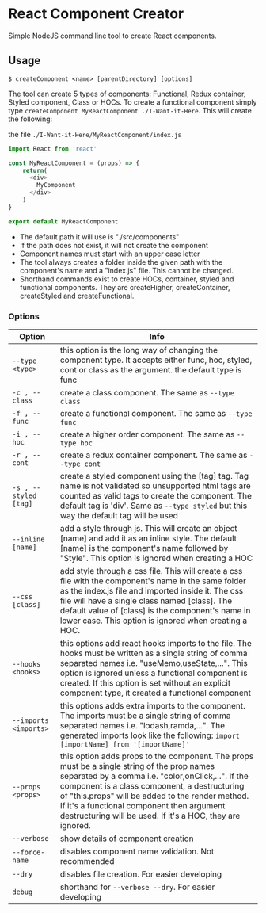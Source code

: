 # React Component Creator

Simple NodeJS command line tool to create React components.

## Usage

```shell
$ createComponent <name> [parentDirectory] [options]
```

The tool can create 5 types of components: Functional, Redux container, Styled component, Class or HOCs.
To create a functional component simply type `createComponent MyReactComponent ./I-Want-it-Here`.
This will create the following:

the file `./I-Want-it-Here/MyReactComponent/index.js`

```javascript
import React from 'react'

const MyReactComponent = (props) => {
	return(
      <div>
        MyComponent
      </div>
    )
}

export default MyReactComponent
```


- The default path it will use is "./src/components"
- If the path does not exist, it will not create the component
- Component names must start with an upper case letter
- The tool always creates a folder inside the given path with the component's name and a "index.js" file. This cannot be changed.
- Shorthand commands exist to create HOCs, container, styled and functional components. 
They are createHigher, createContainer, createStyled and createFunctional.

### Options

| Option | Info |
| ------ | ---- |
| `--type <type>` | this option is the long way of changing the component type. It accepts either func, hoc, styled, cont or class as the argument. the default type is func |
| `-c , --class`| create a class component. The same as `--type class`|
| `-f , --func` | create a functional component. The same as `--type func` |
| `-i , --hoc`  | create a higher order component. The same as `--type hoc` |
| `-r , --cont`| create a redux container component. The same as `--type cont`|
| `-s , --styled [tag]` | create a styled component using the [tag] tag. Tag name is not validated so unsupported html tags are counted as valid tags to create the component. The default tag is 'div'. Same as `--type styled` but this way the default tag will be used|
| `--inline [name]` | add a style through js. This will create an object [name] and add it as an inline style. The default [name] is the component's name followed by "Style". This option is ignored when creating a HOC |
| `--css [class]` | add style through a css file. This will create a css file with the component's name in the same folder as the index.js file and imported inside it. The css file will have a single class named [class]. The default value of [class] is the component's name in lower case. This option is ignored when creating a HOC. |
| `--hooks <hooks>` | this options add react hooks imports to the file. The hooks must be written as a single string of comma separated names i.e. "useMemo,useState,...". This option is ignored unless a functional component is created. If this option is set without an explicit component type, it created a functional component|
| `--imports <imports>` | this options adds extra imports to the component. The imports must be a single string of comma separated names i.e. "lodash,ramda,...". The generated imports look like the following: `import [importName] from '[importName]'`|
| `--props <props>` | this option adds props to the component. The props must be a single string of the prop names separated by a comma i.e. "color,onClick,...". If the component is a class component, a destructuring of "this.props"  will be added to the render method. If it's a functional component then argument destructuring will be used. If it's a HOC, they are ignored. |
| `--verbose` | show details of component creation|
| `--force-name` | disables component name validation. Not recommended |
| `--dry` | disables file creation. For easier developing|
| `debug` | shorthand for `--verbose --dry`. For easier developing|
